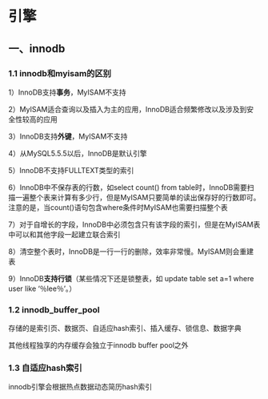 # 引擎

## 一、innodb

### 1.1 innodb和myisam的区别

1）InnoDB支持**事务**，MyISAM不支持

2）MyISAM适合查询以及插入为主的应用，InnoDB适合频繁修改以及涉及到安全性较高的应用 

3）InnoDB支持**外键**，MyISAM不支持 

4）从MySQL5.5.5以后，InnoDB是默认引擎 

5）InnoDB不支持FULLTEXT类型的索引

6）InnoDB中不保存表的行数，如select count() from table时，InnoDB需要扫描一遍整个表来计算有多少行，但是MyISAM只要简单的读出保存好的行数即可。注意的是，当count()语句包含where条件时MyISAM也需要扫描整个表 

7）对于自增长的字段，InnoDB中必须包含只有该字段的索引，但是在MyISAM表中可以和其他字段一起建立联合索引

8）清空整个表时，InnoDB是一行一行的删除，效率非常慢。MyISAM则会重建表 

9）InnoDB**支持行锁**（某些情况下还是锁整表，如 update table set a=1 where user like ‘％lee％’。）



### 1.2 innodb_buffer_pool

存储的是索引页、数据页、自适应hash索引、插入缓存、锁信息、数据字典

其他线程独享的内存缓存会独立于innodb buffer pool之外



### 1.3 自适应hash索引

innodb引擎会根据热点数据动态简历hash索引